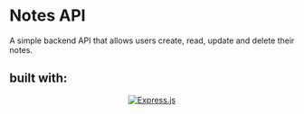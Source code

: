 # Notes API

A simple backend API that allows users create, read, update and delete their notes.

## built with: 
<div align="center">

  <a href="">![Express.js](https://img.shields.io/badge/express.js-%23404d59.svg?style=for-the-badge&logo=express&logoColor=%2361DAFB)</a>
  
</div>

